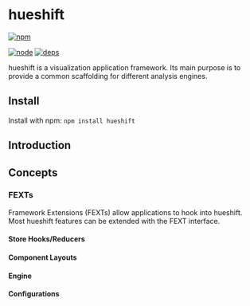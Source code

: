 # hueshift
[![npm][npm]][npm-url]

[![node][node]][node-url]
[![deps][deps]][deps-url]

hueshift is a visualization application framework. Its main purpose is to provide a common scaffolding for different analysis engines.

## Install
Install with npm: `npm install hueshift`

## Introduction

## Concepts
### FEXTs
Framework Extensions (FEXTs) allow applications to hook into hueshift. Most hueshift features can be extended with the FEXT interface.

#### Store Hooks/Reducers
#### Component Layouts
#### Engine
#### Configurations

[npm]: https://img.shields.io/npm/v/hueshift
[npm-url]: https://www.npmjs.com/package/hueshift
[node]: https://img.shields.io/node/v/hueshift
[node-url]: https://nodejs.org
[deps]: https://img.shields.io/david/harp-lab/hueshift.svg
[deps-url]: https://david-dm.org/harp-lab/hueshift
